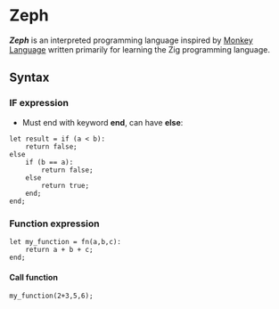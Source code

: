 # **Zeph**

***Zeph*** is an interpreted programming language inspired by [Monkey Language](https://interpreterbook.com/) written primarily for learning the Zig programming language.

## Syntax

### IF expression
- Must end with keyword **end**, can have **else**:
```
let result = if (a < b):
    return false;
else
    if (b == a):
        return false;
    else
        return true;
    end;
end;
```

### Function expression
```
let my_function = fn(a,b,c):
    return a + b + c;
end;
```
#### Call function
```
my_function(2+3,5,6);
```


